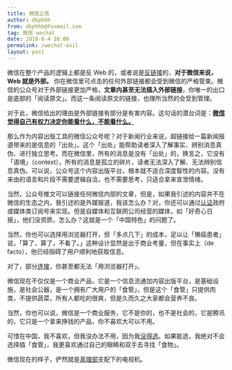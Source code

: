 ```yaml
---
title: 微信之恶
author: dkphhh
from: dkphhh@foxmail.com
tag: 微信 wechat
date: 2018-8-4 16:00
permalink: /wechat-evil
layout: post
---
```


微信在整个产品的逻辑上都是反 Web 的，或者说是[反链接](https://kf.qq.com/faq/170118UnqeUZ170118mUb6fu.html)的，**对于微信来说，Web 就是外部。** 你在微信里可点击的任何外部链接都会受到微信的严格管束。微信的公众号对于外部链接更加严格，**文章内甚至无法插入外部链接**，你唯一的出口是底部的「阅读原文」。而这一条阅读原文的链接，也理所当然的会受到管理。

对于此，微信给出的理由是外部链接有部分是有害内容。这句话的潜台词是：[**微信觉得自己有权力决定你能看什么，不能看什么。**](https://www.thepaper.cn/newsDetail_forward_2138733)

那么作为内容出版工具的微信公众号呢？对于新闻行业来说，超链接给一篇新闻报道带来的是信息的「出处」。这个「出处」能帮助读者深入了解事实、辨别消息真伪、进行独立思考。而在微信里，所有的消息是没有「出处」的，换言之，它没有「语境」（context），所有的消息是孤立的碎片，读者无法深入了解、无法辨别信息真伪。可以说，公众号这个内容出版平台，根本就不适合深度智性的内容。没有来由的语言和片段不需要逻辑自洽，也不需要思考，只适合拿来宣泄情绪。

当然，公众号推文可以链接任何微信内部的文章，但是，如果我引述的内容并不在微信的生态之内，我引述的是外媒报道，我该怎么办？对，你还可以通过[认证](http://kf.qq.com/faq/161220eeuIVn161220aE3a22.html)政府或媒体类订阅号来实现。但是自媒体和互联网公司经营的媒体，如「好奇心日报」，他们没资质，怎么办？这就是一个「中国特色」的问题了。

当然，你也可以选择用浏览器打开，但「多点几下」的成本，足以让「懒癌患者」说，「算了，算了，不看了。」这种设计显然是出于商业考量，但在事实上（de facto），他已经阻碍了用户顺利地获取信息。

对了，部分[连接](https://blog.yitianshijie.net/2018/02/02/wechat-equals-gfw/)，你甚至都无法「用浏览器打开」。

微信现在不仅仅是一个商业产品，它是一个信息流通加内容出版平台，是基础设施，是社会公器，是一个拥有广大用户的「食管」，但是这个「食管」只提供肉类，不提供蔬菜，所有人都吃的很爽，但是久而久之大家都会营养不良。

当然，你也可以说，微信是一个商业服务，它不是你的，也不是社会的，它是腾讯的，它只是一个拿来挣钱的产品，你不喜欢大可以不用。

可惜在中国，我不喜欢，但我没办法不用，因为我[没得选](./outside-wechat)。如果能选，我绝对不会选择插「食管」，我更喜欢通过自己的眼睛和双手去寻找「食物」。

微信现在的样子，俨然就是[真理部](https://zh.wikipedia.org/wiki/%E7%9C%9F%E7%90%86%E9%83%A8)支配下的电视机。  